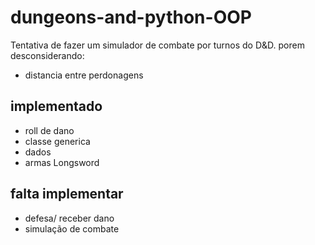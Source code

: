 ﻿# dungeons-and-python-OOP

Tentativa de fazer um simulador de combate por turnos do D&D. porem desconsiderando:
- distancia entre perdonagens

## implementado
- roll de dano
- classe generica
- dados
- armas Longsword

## falta implementar 
- defesa/ receber dano
- simulação de combate
